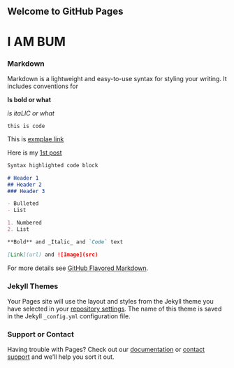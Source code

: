 ## Welcome to GitHub Pages

# I AM BUM

### Markdown

Markdown is a lightweight and easy-to-use syntax for styling your writing. It includes conventions for

**Is bold or what**

_is itaLIC or what_

`this is code`

This is [exmplae link](https://google.com "what is bwang title")

Here is my [1st post](/2017/firstpost.html)

```markdown
Syntax highlighted code block

# Header 1
## Header 2
### Header 3

- Bulleted
- List

1. Numbered
2. List

**Bold** and _Italic_ and `Code` text

[Link](url) and ![Image](src)
```

For more details see [GitHub Flavored Markdown](https://guides.github.com/features/mastering-markdown/).

### Jekyll Themes

Your Pages site will use the layout and styles from the Jekyll theme you have selected in your [repository settings](https://github.com/bwang0/bwang0.github.io/settings). The name of this theme is saved in the Jekyll `_config.yml` configuration file.

### Support or Contact

Having trouble with Pages? Check out our [documentation](https://help.github.com/categories/github-pages-basics/) or [contact support](https://github.com/contact) and we’ll help you sort it out.
